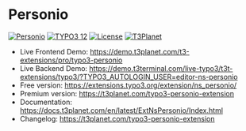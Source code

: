 # Personio

  [![Personio](https://img.shields.io/badge/stable-v1.1.0-green?style=flat-square)](https://github.com/nitsan-technologies/ns_personio/tree/1.1.0) [![TYPO3 12](https://img.shields.io/badge/TYPO3-12-orange.svg?style=flat-square)](https://get.typo3.org/version/12) [![License](https://img.shields.io/badge/license-GPL--3.0-orange?style=flat-square)](https://www.gnu.org/licenses/gpl-3.0.en.html) [![T3Planet](https://img.shields.io/badge/T3Planet-Personio-50b99a?style=flat-square)](https://t3planet.com/typo3-personio-extension)

- Live Frontend Demo: https://demo.t3planet.com/t3-extensions/pro/typo3-personio
- Live Backend Demo: https://demo.t3terminal.com/live-typo3/t3t-extensions/typo3/?TYPO3_AUTOLOGIN_USER=editor-ns-personio
- Free version: https://extensions.typo3.org/extension/ns_personio/
- Premium version: https://t3planet.com/typo3-personio-extension
- Documentation: https://docs.t3planet.com/en/latest/ExtNsPersonio/Index.html
- Changelog: https://t3planet.com/typo3-personio-extension